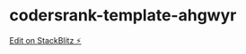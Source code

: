 # codersrank-template-ahgwyr

[Edit on StackBlitz ⚡️](https://stackblitz.com/edit/codersrank-template-ahgwyr)